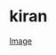 kiran
=======
[Image](https://github.com/45kiran/kiranpokhrel.github.io/blob/master/image.JPG?raw=true)
